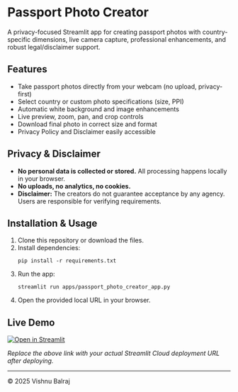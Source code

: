 # Passport Photo Creator

A privacy-focused Streamlit app for creating passport photos with country-specific dimensions, live camera capture, professional enhancements, and robust legal/disclaimer support.

## Features
- Take passport photos directly from your webcam (no upload, privacy-first)
- Select country or custom photo specifications (size, PPI)
- Automatic white background and image enhancements
- Live preview, zoom, pan, and crop controls
- Download final photo in correct size and format
- Privacy Policy and Disclaimer easily accessible

## Privacy & Disclaimer
- **No personal data is collected or stored.** All processing happens locally in your browser.
- **No uploads, no analytics, no cookies.**
- **Disclaimer:** The creators do not guarantee acceptance by any agency. Users are responsible for verifying requirements.

## Installation & Usage
1. Clone this repository or download the files.
2. Install dependencies:
   ```
   pip install -r requirements.txt
   ```
3. Run the app:
   ```
   streamlit run apps/passport_photo_creator_app.py
   ```
4. Open the provided local URL in your browser.

## Live Demo
[![Open in Streamlit](https://static.streamlit.io/badges/streamlit_badge_black_white.svg)](https://share.streamlit.io/yourusername/passport-photo-creator/main/apps/passport_photo_creator_app.py)

*Replace the above link with your actual Streamlit Cloud deployment URL after deploying.*

---
© 2025 Vishnu Balraj 